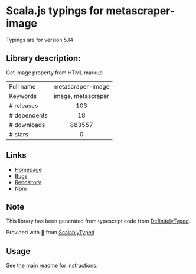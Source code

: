 
# Scala.js typings for metascraper-image

Typings are for version 5.14

## Library description:
Get image property from HTML markup

|                    |                 |
| ------------------ | :-------------: |
| Full name          | metascraper-image |
| Keywords           | image, metascraper |
| # releases         | 103 |
| # dependents       | 18 |
| # downloads        | 883557 |
| # stars            | 0 |

## Links
- [Homepage](https://nicedoc.io/microlinkhq/metascraper/packages/metascraper-image)
- [Bugs](https://github.com/microlinkhq/metascraper/issues)
- [Repository](https://github.com/microlinkhq/metascraper)
- [Npm](https://www.npmjs.com/package/metascraper-image)
    


## Note
This library has been generated from typescript code from [DefinitelyTyped](https://definitelytyped.org).

Provided with :purple_heart: from [ScalablyTyped](https://github.com/oyvindberg/ScalablyTyped)

## Usage
See [the main readme](../../readme.md) for instructions.


